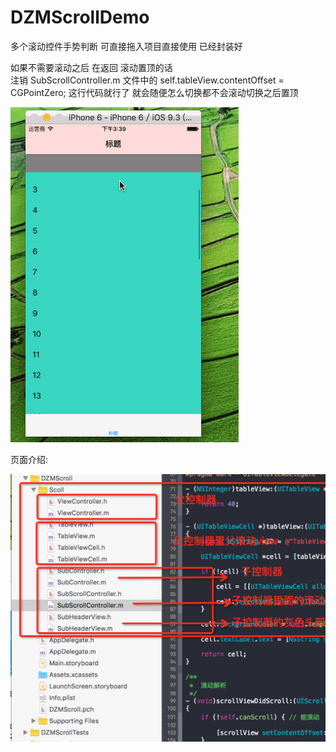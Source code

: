 # DZMScrollDemo
多个滚动控件手势判断 可直接拖入项目直接使用 已经封装好 

如果不需要滚动之后 在返回 滚动置顶的话  
注销 SubScrollController.m 文件中的 self.tableView.contentOffset = CGPointZero; 
这行代码就行了 
就会随便怎么切换都不会滚动切换之后置顶

![CarouselView in action](Untitled.gif)

页面介绍:

![CarouselView in action](icon.png)